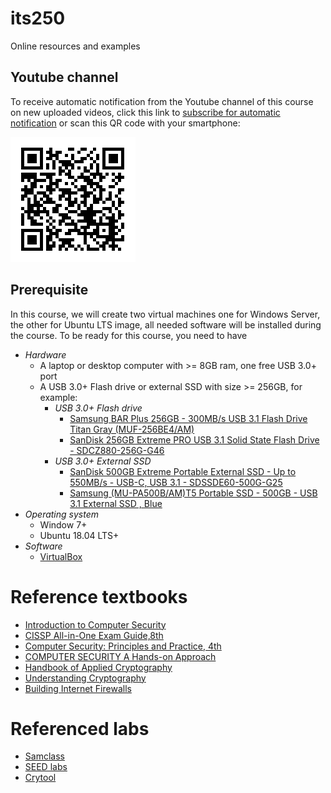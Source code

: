 # its250
Online resources and examples

## Youtube channel
To receive automatic notification from the Youtube channel of this course on new uploaded videos,
click this link to [subscribe for automatic notification](https://www.youtube.com/channel/UCjIWgywyl8qMGgxdzTlI63A) or scan this QR code with your smartphone:

![subscribe for automatic notification](./qlwyQR.png)

## Prerequisite
In this course, we will create two virtual machines one for Windows Server, the other for Ubuntu LTS image, all needed software will be installed during the course. To be ready for this course, you need to have
* _Hardware_
  * A laptop or desktop computer with >= 8GB ram, one free USB 3.0+ port
  * A USB 3.0+ Flash drive or external SSD with size >= 256GB, for example:
    * _USB 3.0+ Flash drive_
      * [Samsung BAR Plus 256GB - 300MB/s USB 3.1 Flash Drive Titan Gray (MUF-256BE4/AM)](https://www.amazon.com/Samsung-BAR-Plus-32GB-MUF-32BE4/dp/B07BPKL2D2?ref\_=fsclp\_pl\_dp\_2&th=1)
      * [SanDisk 256GB Extreme PRO USB 3.1 Solid State Flash Drive - SDCZ880-256G-G46](https://www.amazon.com/dp/B01N7QDO7M/ref=emc\_b\_5\_t)
    * _USB 3.0+  External SSD_
      * [SanDisk 500GB Extreme Portable External SSD - Up to 550MB/s - USB-C, USB 3.1 - SDSSDE60-500G-G25](https://www.amazon.com/SanDisk-500GB-Extreme-Portable-External/dp/B078SWJ3CF/ref=sr\_1\_1?dchild=1&keywords=SanDisk\+500GB\+Extreme\+Portable\+External\+SSD\+-\+Up\+to\+550MB%2Fs\+-\+USB-C%2C\+USB\+3\.1\+-\+SDSSDE60-500G-G25&qid=1588950864&s=electronics&sr=1-1)
      * [Samsung (MU-PA500B/AM)T5 Portable SSD - 500GB - USB 3.1 External SSD , Blue ](https://www.amazon.com/Samsung-T5-Portable-SSD-MU-PA500B/dp/B073GZBT36?ref\_=fsclp\_pl\_dp\_3&th=1)
* _Operating system_
  * Window 7+ 
  * Ubuntu 18.04 LTS+
* _Software_
  * [VirtualBox](https://www.virtualbox.org/)

# Reference textbooks
* [Introduction to Computer Security](https://www.pearson.com/us/higher-education/program/Goodrich-Introduction-to-Computer-Security/PGM218035.html)
* [CISSP All-in-One Exam Guide,8th](https://www.oreilly.com/library/view/cissp-all-in-one-exam/9781260142648/)
* [Computer Security: Principles and Practice, 4th](https://www.pearson.com/us/higher-education/program/Stallings-Computer-Security-Principles-and-Practice-4th-Edition/PGM1805260.html?tab=resources)
* [COMPUTER SECURITY A Hands-on Approach](https://www.handsonsecurity.net/)
* [Handbook of Applied Cryptography](http://cacr.uwaterloo.ca/hac/)
* [Understanding Cryptography](http://www.crypto-textbook.com/)
* [Building Internet Firewalls](https://docstore.mik.ua/orelly/networking/firewall/index.htm)


# Referenced labs
* [Samclass](https://samsclass.info/)
* [SEED labs](https://seedsecuritylabs.org/)
* [Crytool](https://www.cryptool.org/en/)